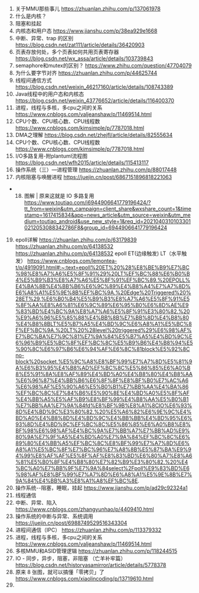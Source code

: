 1. 关于MMU那些事儿
<https://zhuanlan.zhihu.com/p/137061978>
2. 什么是内核？
3. 阻塞和挂起
4. 内核态和用户态
<https://www.jianshu.com/p/38ea929e1668>
5. 中断、异常、trap 的区别
<https://blog.csdn.net/zat111/article/details/36420903>
6. 页表存放何处，多个页表如何共用页表寄存器
<https://blog.csdn.net/wx_assa/article/details/103739843>
7. semaphore和mutex的区别？
<https://www.zhihu.com/question/47704079>
8. 为什么要字节对齐
<https://zhuanlan.zhihu.com/p/44625744>
9. 线程间通信方式
<https://blog.csdn.net/weixin_46217160/article/details/108743389>
10. Java线程中的用户态和内核态
<https://blog.csdn.net/weixin_43776652/article/details/116400370>
11. 进程，线程与多核，多cpu之间的关系
<https://www.cnblogs.com/valjeanshaw/p/11469514.html>
12. CPU个数、CPU核心数、CPU线程数
<https://www.cnblogs.com/kimsimple/p/7787018.html>
13. DMA之理解
<https://blog.csdn.net/zhejfl/article/details/82555634>
14. CPU个数、CPU核心数、CPU线程数
<https://www.cnblogs.com/kimsimple/p/7787018.html>
15. I/O多路复用-附plantuml流程图
<https://blog.csdn.net/wfh2015/article/details/115413117>
16. 操作系统（三）—进程管理
<https://zhuanlan.zhihu.com/p/88017448>
17. 内核阻塞与唤醒进程
<https://juejin.cn/post/6867151896818221063>
* 18. 图解 | 原来这就是 IO 多路复用
<https://www.toutiao.com/i6944906641779196424/?tt_from=weixin&utm_campaign=client_share&wxshare_count=1&timestamp=1617415834&app=news_article&utm_source=weixin&utm_medium=toutiao_android&use_new_style=1&req_id=20210403101033010212053088342786F8&group_id=6944906641779196424>
19. epoll详解
<https://zhuanlan.zhihu.com/p/63179839>
<https://zhuanlan.zhihu.com/p/64138532>
<https://zhuanlan.zhihu.com/p/64138532>
epoll ET(边缘触发) LT（水平触发）
<https://www.cnblogs.com/lemontea-t/p/4919091.html#:~:text=epoll%20ET%20%28%E8%BE%B9%E7%BC%98%E8%A7%A6%E5%8F%91%29%20LT%EF%BC%88%E6%B0%B4%E5%B9%B3%E8%A7%A6%E5%8F%91%EF%BC%89.%20EPOLL%E4%BA%8B%E4%BB%B6%E6%9C%89%E4%B8%A4%E7%A7%8D%E6%A8%A1%E5%9E%8B%EF%BC%9A.%20Edge%20Triggered%20%28ET%29,%E6%B0%B4%E5%B9%B3%E8%A7%A6%E5%8F%91%E5%8F%AA%E8%A6%81%E6%9C%89%E6%95%B0%E6%8D%AE%E9%83%BD%E4%BC%9A%E8%A7%A6%E5%8F%91%E3%80%82.%20%E9%A6%96%E5%85%88%E4%BB%8B%E7%BB%8D%E4%B8%80%E4%B8%8BLT%E5%B7%A5%E4%BD%9C%E6%A8%A1%E5%BC%8F%EF%BC%9A.%20LT%20%28level%20triggered%29%E6%98%AF%E7%BC%BA%E7%9C%81%E7%9A%84%E5%B7%A5%E4%BD%9C%E6%96%B9%E5%BC%8F%EF%BC%8C%E5%B9%B6%E4%B8%94%E5%90%8C%E6%97%B6%E6%94%AF%E6%8C%81block%E5%92%8Cno-block%20socket.%E5%9C%A8%E8%BF%99%E7%A7%8D%E5%81%9A%E6%B3%95%E4%B8%AD%EF%BC%8C%E5%86%85%E6%A0%B8%E5%91%8A%E8%AF%89%E4%BD%A0%E4%B8%80%E4%B8%AA%E6%96%87%E4%BB%B6%E6%8F%8F%E8%BF%B0%E7%AC%A6%E6%98%AF%E5%90%A6%E5%B0%B1%E7%BB%AA%E4%BA%86%EF%BC%8C%E7%84%B6%E5%90%8E%E4%BD%A0%E5%8F%AF%E4%BB%A5%E5%AF%B9%E8%BF%99%E4%B8%AA%E5%B0%B1%E7%BB%AA%E7%9A%84fd%E8%BF%9B%E8%A1%8CIO%E6%93%8D%E4%BD%9C%E3%80%82.%20%E5%A6%82%E6%9E%9C%E4%BD%A0%E4%B8%8D%E4%BD%9C%E4%BB%BB%E4%BD%95%E6%93%8D%E4%BD%9C%EF%BC%8C%E5%86%85%E6%A0%B8%E8%BF%98%E6%98%AF%E4%BC%9A%E7%BB%A7%E7%BB%AD%E9%80%9A%E7%9F%A5%E4%BD%A0%E7%9A%84%EF%BC%8C%E6%89%80%E4%BB%A5%EF%BC%8C%E8%BF%99%E7%A7%8D%E6%A8%A1%E5%BC%8F%E7%BC%96%E7%A8%8B%E5%87%BA%E9%94%99%E8%AF%AF%E5%8F%AF%E8%83%BD%E6%80%A7%E8%A6%81%E5%B0%8F%E4%B8%80%E7%82%B9%E3%80%82.%20%E4%BC%A0%E7%BB%9F%E7%9A%84select%2Fpoll%E9%83%BD%E6%98%AF%E8%BF%99%E7%A7%8D%E6%A8%A1%E5%9E%8B%E7%9A%84%E4%BB%A3%E8%A1%A8%EF%BC%8E>.
20. 操作系统--阻塞，睡眠，挂起
<https://www.jianshu.com/p/ad29c92324a1>
20. 线程通信
21. 中断、异常、陷入
<https://www.cnblogs.com/zhangyunhao/p/4409410.html>
22. 操作系统的中断与异常、系统调用
<https://juejin.cn/post/6988749529516343304>
23. 进程间通信（IPC）
<https://zhuanlan.zhihu.com/p/113379332>
24. 进程，线程与多核，多cpu之间的关系
<https://www.cnblogs.com/valjeanshaw/p/11469514.html>
25. 多核MMU和ASID管理逻辑
<https://zhuanlan.zhihu.com/p/118244515>
26. IO - 同步，异步，阻塞，非阻塞 （亡羊补牢篇）
<https://blog.csdn.net/historyasamirror/article/details/5778378>
27. 原来 8 张图，就可以搞懂「零拷贝」了
<https://www.cnblogs.com/xiaolincoding/p/13719610.html>
28. 


